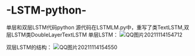 # -LSTM-python-
单层和双层LSTM代码python
源代码在LSTMLM.py中，重写了类TextLSTM,双层LSTM类DoubleLayerTextLSTM
单层LSTM：
![QQ图片20211114154712](https://user-images.githubusercontent.com/55452372/141672382-2a3c6594-d16b-4e80-b8c2-68b08cf9b7b7.jpg)

双层LSTM的结构：
![QQ图片20211114154550](https://user-images.githubusercontent.com/55452372/141672373-e9ba65f1-f714-4206-b75e-2e8f5784fee5.jpg)
